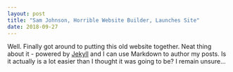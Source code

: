 ```yaml
---
layout: post
title: "Sam Johnson, Horrible Website Builder, Launches Site"
date: 2018-09-27
---
```


Well. Finally got around to putting this old website together. Neat thing about it - powered by [Jekyll](http://jekyllrb.com) and I can use Markdown to author my posts. Is it actually is a lot easier than I thought it was going to be? I remain unsure...
